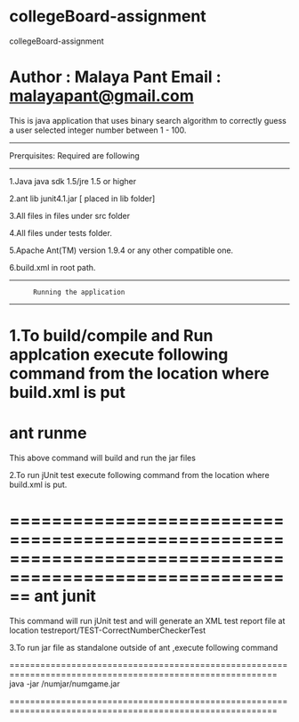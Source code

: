 collegeBoard-assignment
=======================

collegeBoard-assignment

Author : Malaya Pant
Email  : malayapant@gmail.com
==============================
This is java application that uses binary search algorithm to correctly guess a user
selected integer number between 1 - 100.
**************************************
Prerquisites: Required are following 
*************************************

1.Java java sdk 1.5/jre 1.5 or higher
 
2.ant lib junit4.1.jar [ placed in lib folder]

3.All files in files under src folder

4.All files under tests folder.  

5.Apache Ant(TM) version 1.9.4 or any other compatible one. 

6.build.xml in root path.


********************************************************
          Running the application
********************************************************

1.To build/compile and Run applcation execute following command from the location where build.xml is put
==========================================================================================================

ant runme
============================================================================================================

This above command will build and run the jar files


2.To run jUnit test execute following command from the location where build.xml is put.

==========================================================================================================
ant junit	  
==========================================================================================================

This command will run jUnit test and will generate an XML test report file at location testreport/TEST-CorrectNumberCheckerTest


3.To run jar file as standalone outside of ant ,execute following command

==========================================================================================================
java -jar /numjar/numgame.jar

==========================================================================================================
